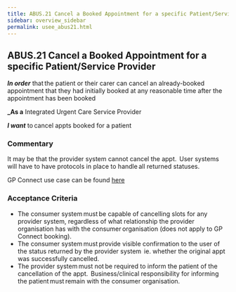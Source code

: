 ```yaml
---
title: ABUS.21 Cancel a Booked Appointment for a specific Patient/Service Provider
sidebar: overview_sidebar
permalink: usee_abus21.html
---
```


## ABUS.21 Cancel a Booked Appointment for a specific Patient/Service Provider 
**_In order_** that the patient or their carer can cancel an already-booked appointment that they had initially booked at any reasonable time after the appointment has been booked 

**_As a** Integrated Urgent Care Service Provider

**_I want_** to cancel appts booked for a patient 

### Commentary 
It may be that the provider system cannot cancel the appt.  User systems will have to have protocols in place to handle all returned statuses. 

GP Connect use case can be found <a href="https://nhsconnect.github.io/gpconnect/appointments_use_case_cancel_an_appointment.html" target="_blank">here</a>

### Acceptance Criteria  
* The consumer system must be capable of cancelling slots for any provider system, regardless of what relationship the provider organisation has with the consumer organisation (does not apply to GP Connect booking).
* The consumer system must provide visible confirmation to the user of the status returned by the provider system  ie. whether the original appt was successfully cancelled.
* The provider system must not be required to inform the patient of the cancellation of the appt.  Business/clinical responsibility for informing the patient must remain with the consumer organisation.
